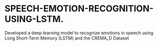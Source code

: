 # SPEECH-EMOTION-RECOGNITION-USING-LSTM.
Developed a deep learning model to recognize emotions in speech using Long Short-Term Memory (LSTM) and the CREMA_D Dataset
